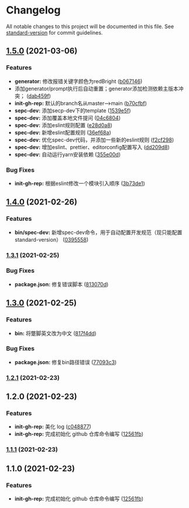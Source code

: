 # Changelog

All notable changes to this project will be documented in this file. See [standard-version](https://github.com/conventional-changelog/standard-version) for commit guidelines.

## [1.5.0](https://github.com/776A0A/simple-node-script/compare/v1.4.0...v1.5.0) (2021-03-06)


### Features

* **generator:** 修改报错关键字颜色为redBright ([b067146](https://github.com/776A0A/simple-node-script/commit/b0671461751584e2dccbb10125cf09d691845202))
* 添加generator/prompt执行后自动重置；generator添加检测依赖主版本冲突； ([dab459f](https://github.com/776A0A/simple-node-script/commit/dab459f034919fade9de16c4b7ff791f00d2023d))
* **init-gh-rep:** 默认的branch名从master-->main ([b70cfbf](https://github.com/776A0A/simple-node-script/commit/b70cfbf7fc6dc1f123dd4875cf478386430e897c))
* **sepc-dev:** 添加secp-dev下的template ([1539e5f](https://github.com/776A0A/simple-node-script/commit/1539e5f6070a37ee576c3d572e48b31be227f87d))
* **spec-dev:** 添加覆盖本地文件提问 ([04c6804](https://github.com/776A0A/simple-node-script/commit/04c680412be68d2e5517b60ff1c4042fba931d09))
* **spec-dev:** 添加eslint规则配置 ([e28d0a8](https://github.com/776A0A/simple-node-script/commit/e28d0a8ca3ea6b7350fd13643f6f4c118d5a0ff0))
* **spec-dev:** 新增eslint配置规则 ([36ef68a](https://github.com/776A0A/simple-node-script/commit/36ef68ac8c00c42d5d33e89cfa163129362cbc39))
* **spec-dev:** 优化spec-dev代码，并添加一些新的eslint规则 ([f2cf298](https://github.com/776A0A/simple-node-script/commit/f2cf29868a7284000ec650b1b887583f5291829a))
* **spec-dev:** 增加eslint、prettier、editorconfig配置写入 ([dd209d8](https://github.com/776A0A/simple-node-script/commit/dd209d8b8b435ca422dcb11d0a0969e88a607a7e))
* **spec-dev:** 自动运行yarn安装依赖 ([355e00d](https://github.com/776A0A/simple-node-script/commit/355e00da3262c52dce75f9269481642205be01b8))


### Bug Fixes

* **init-gh-rep:** 根据eslint修改一个模块引入顺序 ([3b73de1](https://github.com/776A0A/simple-node-script/commit/3b73de16785ab4a8b84060d73855b96ace14a759))

## [1.4.0](https://github.com/776A0A/simple-node-script/compare/v1.3.1...v1.4.0) (2021-02-26)


### Features

* **bin/spec-dev:** 新增spec-dev命令，用于自动配置开发规范（现只能配置standard-version） ([0395558](https://github.com/776A0A/simple-node-script/commit/0395558f479933780efbcb9a05c2a70c266ff13d))

### [1.3.1](https://github.com/776A0A/simple-node-script/compare/v1.3.0...v1.3.1) (2021-02-25)


### Bug Fixes

* **package.json:** 修复错误脚本 ([813070d](https://github.com/776A0A/simple-node-script/commit/813070d8ff2dd80c7bca35118534a082567e2849))

## [1.3.0](https://github.com/776A0A/simple-node-script/compare/v1.2.1...v1.3.0) (2021-02-25)


### Features

* **bin:** 将蹩脚英文改为中文 ([817f4dd](https://github.com/776A0A/simple-node-script/commit/817f4dd39809123b5f884616a832c9df2d1df098))


### Bug Fixes

* **package.json:** 修复bin路径错误 ([77093c3](https://github.com/776A0A/simple-node-script/commit/77093c393aa8b3af451a99da719bbf586fb4f850))

### [1.2.1](https://github.com/776A0A/simple-node-script/compare/v1.2.0...v1.2.1) (2021-02-23)

## 1.2.0 (2021-02-23)


### Features

* **init-gh-rep:** 美化 log ([c048877](https://github.com/776A0A/simple-node-script/commit/c0488777083b62878014a0af4c9e088fe6686ee1))
* **init-gh-rep:** 完成初始化 github 仓库命令编写 ([12561fb](https://github.com/776A0A/simple-node-script/commit/12561fbcbde7c358ca25523f6caa8b4d7a12a1a7))

### [1.1.1](https://github.com/776A0A/simple-node-script/compare/v1.1.0...v1.1.1) (2021-02-23)

## 1.1.0 (2021-02-23)


### Features

* **init-gh-rep:** 完成初始化 github 仓库命令编写 ([12561fb](https://github.com/776A0A/simple-node-script/commit/12561fbcbde7c358ca25523f6caa8b4d7a12a1a7))
